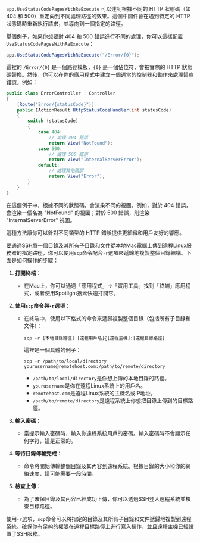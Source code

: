 `app.UseStatusCodePagesWithReExecute` 可以達到根據不同的 HTTP 狀態碼（如 404 和 500）重定向到不同處理路徑的效果。這個中間件會在遇到特定的 HTTP 狀態碼時重新執行請求，並導向到一個指定的路徑。

舉個例子，如果你想要對 404 和 500 錯誤進行不同的處理，你可以這樣配置 `UseStatusCodePagesWithReExecute`：

```csharp
app.UseStatusCodePagesWithReExecute("/Error/{0}");
```

這裡的 `/Error/{0}` 是一個路徑模板，`{0}` 是一個佔位符，會被實際的 HTTP 狀態碼替換。然後，你可以在你的應用程式中建立一個適當的控制器和動作來處理這些錯誤。例如：

```csharp
public class ErrorController : Controller
{
    [Route("Error/{statusCode}")]
    public IActionResult HttpStatusCodeHandler(int statusCode)
    {
        switch (statusCode)
        {
            case 404:
                // 處理 404 錯誤
                return View("NotFound");
            case 500:
                // 處理 500 錯誤
                return View("InternalServerError");
            default:
                // 處理其他錯誤
                return View("Error");
        }
    }
}
```

在這個例子中，根據不同的狀態碼，會渲染不同的視圖。例如，對於 404 錯誤，會渲染一個名為 "NotFound" 的視圖；對於 500 錯誤，則渲染 "InternalServerError" 視圖。

這種方法讓你可以針對不同類型的 HTTP 錯誤提供更細緻和用戶友好的響應。



要通過SSH將一個目錄及其所有子目錄和文件從本地Mac電腦上傳到遠程Linux服務器的指定路徑，你可以使用`scp`命令配合`-r`選項來遞歸地複製整個目錄結構。下面是如何操作的步驟：

1. **打開終端**：
   - 在Mac上，你可以通過「應用程式」->「實用工具」找到「終端」應用程式，或者使用Spotlight搜索快速打開它。

2. **使用`scp`命令與`-r`選項**：
   - 在終端中，使用以下格式的命令來遞歸複製整個目錄（包括所有子目錄和文件）：

     ```
     scp -r [本地目錄路徑] [遠程用戶名]@[遠程主機]:[遠程目錄路徑]
     ```

     這裡是一個具體的例子：

     ```
     scp -r /path/to/local/directory yourusername@remotehost.com:/path/to/remote/directory
     ```

     - `/path/to/local/directory`是你想上傳的本地目錄的路徑。
     - `yourusername`是你在遠程Linux系統上的用戶名。
     - `remotehost.com`是遠程Linux系統的主機名或IP地址。
     - `/path/to/remote/directory`是遠程系統上你想把目錄上傳到的目標路徑。

3. **輸入密碼**：
   - 當提示輸入密碼時，輸入你遠程系統用戶的密碼。輸入密碼時不會顯示任何字符，這是正常的。

4. **等待目錄傳輸完成**：
   - 命令將開始傳輸整個目錄及其內容到遠程系統。根據目錄的大小和你的網絡速度，這可能需要一段時間。

5. **檢查上傳**：
   - 為了確保目錄及其內容已經成功上傳，你可以透過SSH登入遠程系統並檢查目標路徑。

使用`-r`選項，`scp`命令可以將指定的目錄及其所有子目錄和文件遞歸地複製到遠程系統。確保你有足夠的權限在遠程目標路徑上進行寫入操作，並且遠程主機已經設置了SSH服務。